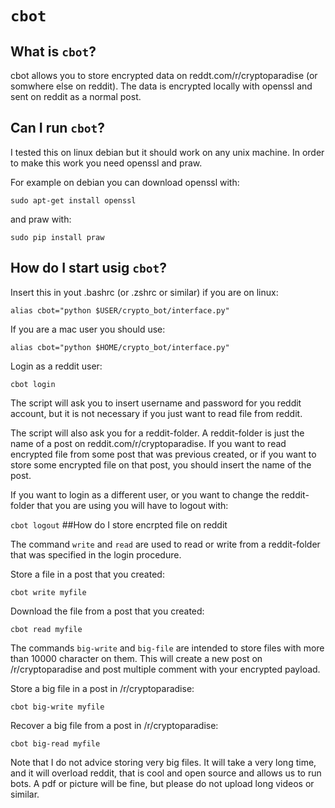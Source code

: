 # `cbot`

## What is `cbot`?
cbot allows you to store encrypted data on reddt.com/r/cryptoparadise (or somwhere else on reddit). The data is encrypted locally with openssl and sent on reddit as a normal post.

## Can I run `cbot`?
I tested this on linux debian but it should work on any unix machine. In order to make this work you need openssl and praw.

For example on debian you can download openssl with:

`sudo apt-get install openssl` 

and praw with:

`sudo pip install praw`


## How do I start usig `cbot`?
Insert this in yout .bashrc (or .zshrc or similar) if you are on linux:

`alias cbot="python $USER/crypto_bot/interface.py"`

If you are a mac user you should use:

`alias cbot="python $HOME/crypto_bot/interface.py"`

Login as a reddit user:  

`cbot login`

The script will ask you to insert username and password for you reddit account, but it is not necessary if you just want to read file from reddit. 

The script will also ask you for a reddit-folder. A reddit-folder is just the name of a post on reddit.com/r/cryptoparadise. If you want to read encrypted file from some post that was previous created, or if you want to store some encrypted file on that post, you should insert the name of the post.

If you want to login as a different user, or you want to change the reddit-folder that you are using you will have to logout with:

`cbot logout`
##How do I store encrpted file on reddit

The command `write` and `read` are used to read or write from a reddit-folder that was specified in the login procedure.

Store a file in a post that you created:

`cbot write myfile`

Download the file from a post that you created:

`cbot read myfile`

The commands `big-write` and `big-file` are intended to store files with more than 10000 character on them. This will create a new post on /r/cryptoparadise and post multiple comment with your encrypted payload. 


Store a big file in a post in /r/cryptoparadise:

`cbot big-write myfile`

Recover a big file from a post in /r/cryptoparadise:

`cbot big-read myfile`

Note that I do not advice storing very big files. It will take a very long time, and it will overload reddit, that is cool and open source and  allows us to run bots. A pdf or picture will be fine, but please do not upload long videos or similar.
